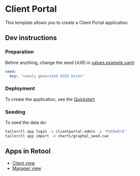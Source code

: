 # Client Portal

This template allows you to create a Client Portal application.


## Dev instructions

### Preparation

Before anything, change the seed UUID in [values.example.yaml](values.example.yaml):

```yaml
seed:
  key: "<newly generated UUID here>"
```

### Deployment

To create the application, see the [Quickstart](https://pf-services-docs-tailorinc.vercel.app/getting-started/quickstart)

### Seeding

To seed the data do:

```sh
tailorctl app login -u clientportal-admin -p 'Pa55w0rd'
tailorctl app import -m charts/graphql_seed.cue
```


## Apps in Retool

- [Client view](https://tailorinc.retool.com/editor/0b249efc-de53-11ed-a861-63b9cb6368eb/app%20templates/Client%20Portal%20(client%20view))
- [Manager view](https://tailorinc.retool.com/apps/68bcf0f0-c166-11ed-a96f-dbc7e6501446/app%20templates/Client%20Portal%20(manager%20view))

